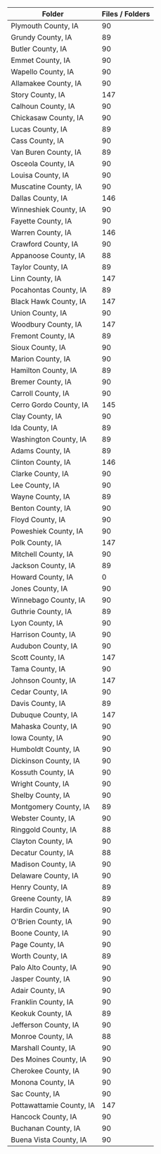 | Folder                   |   Files / Folders |
|--------------------------|-------------------|
| Plymouth County, IA      |                90 |
| Grundy County, IA        |                89 |
| Butler County, IA        |                90 |
| Emmet County, IA         |                90 |
| Wapello County, IA       |                90 |
| Allamakee County, IA     |                90 |
| Story County, IA         |               147 |
| Calhoun County, IA       |                90 |
| Chickasaw County, IA     |                90 |
| Lucas County, IA         |                89 |
| Cass County, IA          |                90 |
| Van Buren County, IA     |                89 |
| Osceola County, IA       |                90 |
| Louisa County, IA        |                90 |
| Muscatine County, IA     |                90 |
| Dallas County, IA        |               146 |
| Winneshiek County, IA    |                90 |
| Fayette County, IA       |                90 |
| Warren County, IA        |               146 |
| Crawford County, IA      |                90 |
| Appanoose County, IA     |                88 |
| Taylor County, IA        |                89 |
| Linn County, IA          |               147 |
| Pocahontas County, IA    |                89 |
| Black Hawk County, IA    |               147 |
| Union County, IA         |                90 |
| Woodbury County, IA      |               147 |
| Fremont County, IA       |                89 |
| Sioux County, IA         |                90 |
| Marion County, IA        |                90 |
| Hamilton County, IA      |                89 |
| Bremer County, IA        |                90 |
| Carroll County, IA       |                90 |
| Cerro Gordo County, IA   |               145 |
| Clay County, IA          |                90 |
| Ida County, IA           |                89 |
| Washington County, IA    |                89 |
| Adams County, IA         |                89 |
| Clinton County, IA       |               146 |
| Clarke County, IA        |                90 |
| Lee County, IA           |                90 |
| Wayne County, IA         |                89 |
| Benton County, IA        |                90 |
| Floyd County, IA         |                90 |
| Poweshiek County, IA     |                90 |
| Polk County, IA          |               147 |
| Mitchell County, IA      |                90 |
| Jackson County, IA       |                89 |
| Howard County, IA        |                 0 |
| Jones County, IA         |                90 |
| Winnebago County, IA     |                90 |
| Guthrie County, IA       |                89 |
| Lyon County, IA          |                90 |
| Harrison County, IA      |                90 |
| Audubon County, IA       |                90 |
| Scott County, IA         |               147 |
| Tama County, IA          |                90 |
| Johnson County, IA       |               147 |
| Cedar County, IA         |                90 |
| Davis County, IA         |                89 |
| Dubuque County, IA       |               147 |
| Mahaska County, IA       |                90 |
| Iowa County, IA          |                90 |
| Humboldt County, IA      |                90 |
| Dickinson County, IA     |                90 |
| Kossuth County, IA       |                90 |
| Wright County, IA        |                90 |
| Shelby County, IA        |                90 |
| Montgomery County, IA    |                89 |
| Webster County, IA       |                90 |
| Ringgold County, IA      |                88 |
| Clayton County, IA       |                90 |
| Decatur County, IA       |                88 |
| Madison County, IA       |                90 |
| Delaware County, IA      |                90 |
| Henry County, IA         |                89 |
| Greene County, IA        |                89 |
| Hardin County, IA        |                90 |
| O'Brien County, IA       |                90 |
| Boone County, IA         |                90 |
| Page County, IA          |                90 |
| Worth County, IA         |                89 |
| Palo Alto County, IA     |                90 |
| Jasper County, IA        |                90 |
| Adair County, IA         |                90 |
| Franklin County, IA      |                90 |
| Keokuk County, IA        |                89 |
| Jefferson County, IA     |                90 |
| Monroe County, IA        |                88 |
| Marshall County, IA      |                90 |
| Des Moines County, IA    |                90 |
| Cherokee County, IA      |                90 |
| Monona County, IA        |                90 |
| Sac County, IA           |                90 |
| Pottawattamie County, IA |               147 |
| Hancock County, IA       |                90 |
| Buchanan County, IA      |                90 |
| Buena Vista County, IA   |                90 |